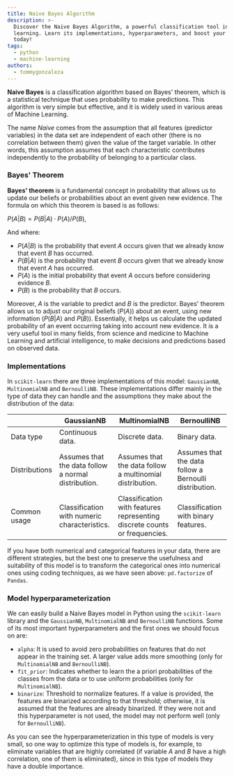 ```yaml
---
title: Naive Bayes Algorithm
description: >-
  Discover the Naive Bayes Algorithm, a powerful classification tool in machine
  learning. Learn its implementations, hyperparameters, and boost your skills
  today!
tags:
  - python
  - machine-learning
authors:
  - tommygonzaleza
---
```

**Naive Bayes** is a classification algorithm based on Bayes' theorem, which is a statistical technique that uses probability to make predictions. This algorithm is very simple but effective, and it is widely used in various areas of Machine Learning.

The name *Naive* comes from the assumption that all features (predictor variables) in the data set are independent of each other (there is no correlation between them) given the value of the target variable. In other words, this assumption assumes that each characteristic contributes independently to the probability of belonging to a particular class.

### Bayes' Theorem

**Bayes' theorem** is a fundamental concept in probability that allows us to update our beliefs or probabilities about an event given new evidence. The formula on which this theorem is based is as follows:

$P(A|B) = {P(B|A) · P(A)} / {P(B)}$,

And where:

- $P(A|B)$ is the probability that event $A$ occurs given that we already know that event $B$ has occurred.
- $P(B|A)$ is the probability that event $B$ occurs given that we already know that event $A$ has occurred.
- $P(A)$ is the initial probability that event $A$ occurs before considering evidence $B$.
- $P(B)$ is the probability that $B$ occurs.

Moreover, $A$ is the variable to predict and $B$ is the predictor. Bayes' theorem allows us to adjust our original beliefs ($P(A)$) about an event, using new information ($P(B|A)$ and $P(B)$). Essentially, it helps us calculate the updated probability of an event occurring taking into account new evidence. It is a very useful tool in many fields, from science and medicine to Machine Learning and artificial intelligence, to make decisions and predictions based on observed data.

### Implementations

In `scikit-learn` there are three implementations of this model: `GaussianNB`, `MultinomialNB` and `BernoulliNB`. These implementations differ mainly in the type of data they can handle and the assumptions they make about the distribution of the data:

| | GaussianNB | MultinomialNB | BernoulliNB |
|-|------------|---------------|-------------|
| Data type | Continuous data. | Discrete data. | Binary data. |
| Distributions | Assumes that the data follow a normal distribution. | Assumes that the data follow a multinomial distribution. | Assumes that the data follow a Bernoulli distribution. |
| Common usage | Classification with numeric characteristics. | Classification with features representing discrete counts or frequencies. | Classification with binary features. |

If you have both numerical and categorical features in your data, there are different strategies, but the best one to preserve the usefulness and suitability of this model is to transform the categorical ones into numerical ones using coding techniques, as we have seen above: `pd.factorize` of `Pandas`.

### Model hyperparameterization

We can easily build a Naive Bayes model in Python using the `scikit-learn` library and the `GaussianNB`, `MultinomialNB` and `BernoulliNB` functions. Some of its most important hyperparameters and the first ones we should focus on are:

- `alpha`: It is used to avoid zero probabilities on features that do not appear in the training set. A larger value adds more smoothing (only for `MultinomialNB` and `BernoulliNB`).
- `fit_prior`: Indicates whether to learn the a priori probabilities of the classes from the data or to use uniform probabilities (only for `MultinomialNB`).
- `binarize`: Threshold to normalize features. If a value is provided, the features are binarized according to that threshold; otherwise, it is assumed that the features are already binarized. If they were not and this hyperparameter is not used, the model may not perform well (only for `BernoulliNB`).

As you can see the hyperparameterization in this type of models is very small, so one way to optimize this type of models is, for example, to eliminate variables that are highly correlated (if variable $A$ and $B$ have a high correlation, one of them is eliminated), since in this type of models they have a double importance.
